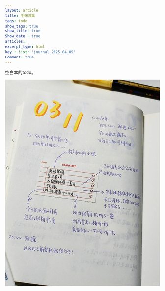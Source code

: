 ```yaml
---
layout: article
title: 手帐收集
tags: todo
show_tags: true
show_title: true
Show_date : true
articles:
excerpt_type: html
key : !!str 'journal_2025_04_09'
Comment: true
---
```






空白本的todo。

![空白本](https://github.com/zhimiao39/coconutss.github.io/raw/main/image/journal1.jpg)

